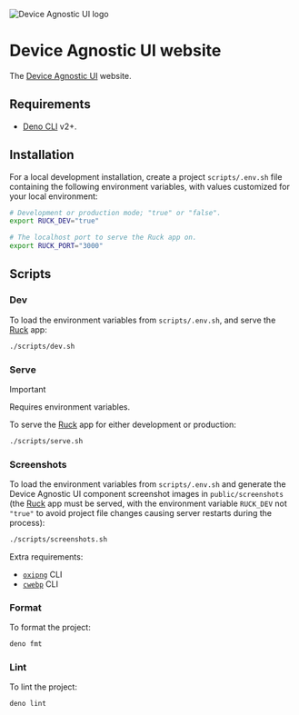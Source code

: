 ![Device Agnostic UI logo](https://cdn.jsdelivr.net/gh/jaydenseric/device-agnostic-ui/device-agnostic-ui-logo.svg)

# Device Agnostic UI website

The [Device Agnostic UI](https://github.com/jaydenseric/device-agnostic-ui)
website.

## Requirements

- [Deno CLI](https://deno.land/#installation) v2+.

## Installation

For a local development installation, create a project `scripts/.env.sh` file
containing the following environment variables, with values customized for your
local environment:

```sh
# Development or production mode; "true" or "false".
export RUCK_DEV="true"

# The localhost port to serve the Ruck app on.
export RUCK_PORT="3000"
```

## Scripts

### Dev

To load the environment variables from `scripts/.env.sh`, and serve the
[Ruck](https://ruck.tech) app:

```sh
./scripts/dev.sh
```

### Serve

> [!IMPORTANT]
>
> Requires environment variables.

To serve the [Ruck](https://ruck.tech) app for either development or production:

```sh
./scripts/serve.sh
```

### Screenshots

To load the environment variables from `scripts/.env.sh` and generate the Device
Agnostic UI component screenshot images in `public/screenshots` (the
[Ruck](https://ruck.tech) app must be served, with the environment variable
`RUCK_DEV` not `"true"` to avoid project file changes causing server restarts
during the process):

```sh
./scripts/screenshots.sh
```

Extra requirements:

- [`oxipng`](https://github.com/shssoichiro/oxipng) CLI
- [`cwebp`](https://github.com/webmproject/libwebp) CLI

### Format

To format the project:

```sh
deno fmt
```

### Lint

To lint the project:

```sh
deno lint
```
